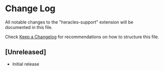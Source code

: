 # Change Log

All notable changes to the "heracles-support" extension will be documented in this file.

Check [Keep a Changelog](http://keepachangelog.com/) for recommendations on how to structure this file.

## [Unreleased]

- Initial release